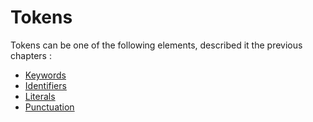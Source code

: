 # Tokens

Tokens can be one of the following elements, described it the previous chapters :

- [Keywords](4_keywords.md)
- [Identifiers](5_identifiers.md)
- [Literals](6_literals.md)
- [Punctuation](7_punctuation.md)
